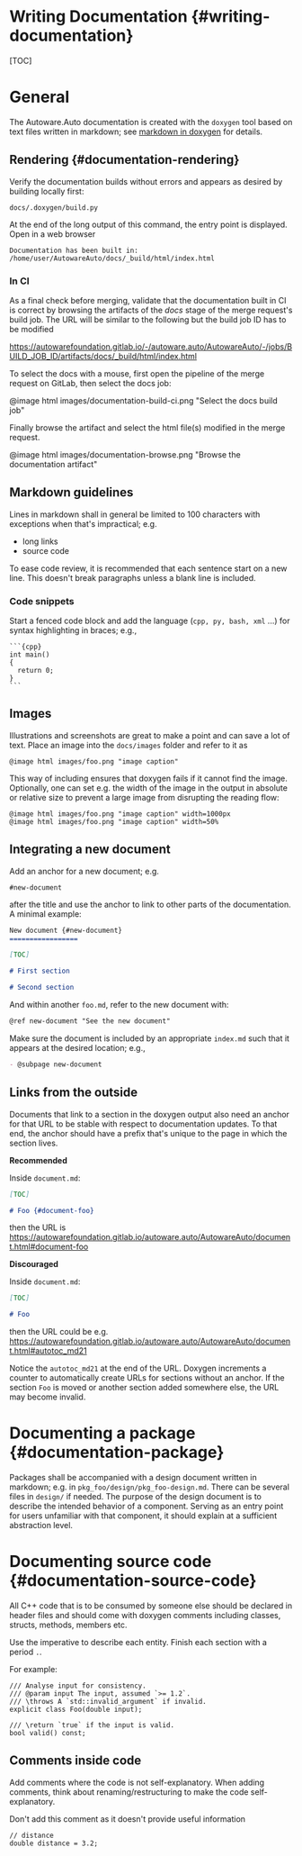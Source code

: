 Writing Documentation {#writing-documentation}
=====================

[TOC]

# General

The Autoware.Auto documentation is created with the `doxygen` tool based on text files written in
markdown; see [markdown in doxygen](https://www.doxygen.nl/manual/markdown.html) for details.

## Rendering {#documentation-rendering}

Verify the documentation builds without errors and appears as desired by building locally first:

    docs/.doxygen/build.py

At the end of the long output of this command, the entry point is displayed. Open in a web browser

    Documentation has been built in: /home/user/AutowareAuto/docs/_build/html/index.html

### In CI

As a final check before merging, validate that the documentation built in CI is correct by browsing
the artifacts of the *docs* stage of the merge request's build job. The URL will be similar to the
following but the build job ID has to be modified

https://autowarefoundation.gitlab.io/-/autoware.auto/AutowareAuto/-/jobs/BUILD_JOB_ID/artifacts/docs/_build/html/index.html

To select the docs with a mouse, first open the pipeline of the merge request on GitLab, then select the docs job:

@image html images/documentation-build-ci.png "Select the docs build job"

Finally browse the artifact and select the html file(s) modified in the merge request.

@image html images/documentation-browse.png "Browse the documentation artifact"

## Markdown guidelines

Lines in markdown shall in general be limited to 100 characters with exceptions when that's
impractical; e.g.

- long links
- source code

To ease code review, it is recommended that each sentence start on a new line.
This doesn't break paragraphs unless a blank line is included.

### Code snippets

Start a fenced code block and add the language (`cpp, py, bash, xml` ...) for syntax highlighting in braces; e.g.,

    ```{cpp}
    int main()
    {
      return 0;
    }
    ```

## Images

Illustrations and screenshots are great to make a point and can save a lot of text. Place an image
into the `docs/images` folder and refer to it as

    @image html images/foo.png "image caption"

This way of including ensures that doxygen fails if it cannot find the image. Optionally, one can
set e.g. the width of the image in the output in absolute or relative size to prevent a large image
from disrupting the reading flow:

    @image html images/foo.png "image caption" width=1000px
    @image html images/foo.png "image caption" width=50%

## Integrating a new document

Add an anchor for a new document; e.g.

    #new-document

after the title and use the anchor to link to other parts of the documentation. A minimal example:

```md
New document {#new-document}
=================

[TOC]

# First section

# Second section
```

And within another `foo.md`, refer to the new document with:

```md
@ref new-document "See the new document"
```

Make sure the document is included by an appropriate `index.md` such that it appears at the desired
location; e.g.,

```md
- @subpage new-document
```

## Links from the outside

Documents that link to a section in the doxygen output also need an anchor for that URL to be stable with respect to
documentation updates. To that end, the anchor should have a prefix that's unique to the page in which the section
lives.

**Recommended**

Inside `document.md`:

```md
[TOC]

# Foo {#document-foo}
```

then the URL is https://autowarefoundation.gitlab.io/autoware.auto/AutowareAuto/document.html#document-foo

**Discouraged**

Inside `document.md`:

```md
[TOC]

# Foo
```

then the URL could be e.g. https://autowarefoundation.gitlab.io/autoware.auto/AutowareAuto/document.html#autotoc_md21

Notice the `autotoc_md21` at the end of the URL. Doxygen increments a counter to automatically
create URLs for sections without an anchor. If the section `Foo` is moved or another section added somewhere else, the URL may become invalid.

# Documenting a package {#documentation-package}

Packages shall be accompanied with a design document written in markdown; e.g. in
`pkg_foo/design/pkg_foo-design.md`. There can be several files in `design/` if needed. The purpose
of the design document is to describe the intended behavior of a component. Serving as an entry
point for users unfamiliar with that component, it should explain at a sufficient abstraction level.

# Documenting source code {#documentation-source-code}

All C++ code that is to be consumed by someone else should be declared in header files and should
come with doxygen comments including classes, structs, methods, members etc.

Use the imperative to describe each entity. Finish each section with a period `.`.

For example:

```{c++}
/// Analyse input for consistency.
/// @param input The input, assumed `>= 1.2`.
/// \throws A `std::invalid_argument` if invalid.
explicit class Foo(double input);

/// \return `true` if the input is valid.
bool valid() const;
```

## Comments inside code

Add comments where the code is not self-explanatory. When adding comments, think about
renaming/restructuring to make the code self-explanatory.

Don't add this comment as it doesn't provide useful information

```{cpp}
// distance
double distance = 3.2;
```
